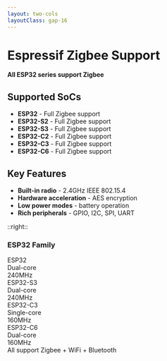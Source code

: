 ```yaml
---
layout: two-cols
layoutClass: gap-16
---
```


# Espressif Zigbee Support

**All ESP32 series support Zigbee**

## Supported SoCs
- **ESP32** - Full Zigbee support
- **ESP32-S2** - Full Zigbee support  
- **ESP32-S3** - Full Zigbee support
- **ESP32-C2** - Full Zigbee support
- **ESP32-C3** - Full Zigbee support
- **ESP32-C6** - Full Zigbee support

## Key Features
- **Built-in radio** - 2.4GHz IEEE 802.15.4
- **Hardware acceleration** - AES encryption
- **Low power modes** - battery operation
- **Rich peripherals** - GPIO, I2C, SPI, UART

::right::

<div class="grid grid-cols-1 gap-4">
  <div class="text-center">
    <h3 class="text-lg font-semibold mb-2">ESP32 Family</h3>
    <div class="bg-gray-100 p-4 rounded-lg">
      <div class="grid grid-cols-2 gap-3 text-xs">
        <div class="bg-blue-100 p-2 rounded">
          <div class="font-bold">ESP32</div>
          <div>Dual-core</div>
          <div>240MHz</div>
        </div>
        <div class="bg-green-100 p-2 rounded">
          <div class="font-bold">ESP32-S3</div>
          <div>Dual-core</div>
          <div>240MHz</div>
        </div>
        <div class="bg-purple-100 p-2 rounded">
          <div class="font-bold">ESP32-C3</div>
          <div>Single-core</div>
          <div>160MHz</div>
        </div>
        <div class="bg-orange-100 p-2 rounded">
          <div class="font-bold">ESP32-C6</div>
          <div>Dual-core</div>
          <div>160MHz</div>
        </div>
      </div>
      <div class="mt-3 text-xs text-gray-600">
        All support Zigbee + WiFi + Bluetooth
      </div>
    </div>
  </div>
</div> 
